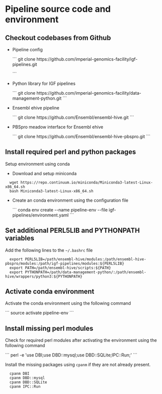 # Pipeline source code and environment

## Checkout codebases from Github

* Pipeline config
  <p>```
  git clone https://github.com/imperial-genomics-facility/igf-pipelines.git</p>
  ```</p>

* Python library for IGF pipelines
  <p>```
  git clone https://github.com/imperial-genomics-facility/data-management-python.git
  ```</p>

* Ensembl ehive pipeline
  <p>```
  git clone https://github.com/Ensembl/ensembl-hive.git
  ```</p>

* PBSpro meadow interface for Ensembl ehive
  <p>```
  git clone https://github.com/Ensembl/ensembl-hive-pbspro.git
  ```</p>

## Install required perl and python packages
Setup environment using conda

* Download and setup miniconda
 <pre><code>  wget https://repo.continuum.io/miniconda/Miniconda3-latest-Linux-x86_64.sh
  bash Miniconda3-latest-Linux-x86_64.sh
</code></pre>

* Create an conda environment using the configuration file
  <p>```
  conda env create --name pipeline-env --file igf-pipelines/environment.yaml
  ```</p>


## Set additional PERL5LIB and PYTHONPATH variables
Add the following lines to the `~/.bashrc` file
<pre><code>  export PERL5LIB=/path/ensembl-hive/modules:/path/ensembl-hive-pbspro/modules:/path/igf-pipelines/modules:${PERL5LIB}
  export PATH=/path/ensembl-hive/scripts:${PATH}
  export PYTHONPATH=/path/data-management-python/:/path/ensembl-hive/wrappers/python3:${PYTHONPATH}
</code></pre>

## Activate conda environment
Activate the conda environment using the following command
  <p>```
  source activate pipeline-env
  ```</p>

## Install missing perl modules
Check for required perl modules after activating the environment using the following command
  <p>```
  perl -e 'use DBI;use DBD::mysql;use DBD::SQLite;IPC::Run;'
  ```</p>

Install the missing packages using `cpanm` if they are not already present.
<pre><code>  cpanm DBI
  cpanm DBD::mysql
  cpanm DBD::SQLite
  cpanm IPC::Run
</code></pre>
